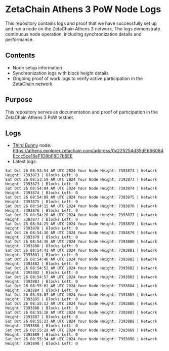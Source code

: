 # ZetaChain Athens 3 PoW Node Logs
This repository contains logs and proof that we have successfully set up and run a node on the ZetaChain Athens 3 network. The logs demonstrate continuous node operation, including synchronization details and performance.

## Contents
- Node setup information
- Synchronization logs with block height details
- Ongoing proof of work logs to verify active participation in the ZetaChain network

## Purpose
This repository serves as documentation and proof of participation in the ZetaChain Athens 3 PoW testnet.

## Logs

- [Third Bunny](https://thirdbunny.xyz/) node: https://athens.explorer.zetachain.com/address/0x225254d35dE666064Eccc5ce16eF1D8bF8D7b5EE
- Latest logs:
```
Sat Oct 26 08:53:54 AM UTC 2024 Your Node Height: 7393873 | Network Height: 7393873 | Blocks Left: 0
Sat Oct 26 08:53:59 AM UTC 2024 Your Node Height: 7393873 | Network Height: 7393873 | Blocks Left: 0
Sat Oct 26 08:54:04 AM UTC 2024 Your Node Height: 7393874 | Network Height: 7393874 | Blocks Left: 0
Sat Oct 26 08:54:09 AM UTC 2024 Your Node Height: 7393875 | Network Height: 7393875 | Blocks Left: 0
Sat Oct 26 08:54:15 AM UTC 2024 Your Node Height: 7393876 | Network Height: 7393876 | Blocks Left: 0
Sat Oct 26 08:54:20 AM UTC 2024 Your Node Height: 7393877 | Network Height: 7393877 | Blocks Left: 0
Sat Oct 26 08:54:25 AM UTC 2024 Your Node Height: 7393878 | Network Height: 7393878 | Blocks Left: 0
Sat Oct 26 08:54:30 AM UTC 2024 Your Node Height: 7393879 | Network Height: 7393879 | Blocks Left: 0
Sat Oct 26 08:54:36 AM UTC 2024 Your Node Height: 7393880 | Network Height: 7393880 | Blocks Left: 0
Sat Oct 26 08:54:41 AM UTC 2024 Your Node Height: 7393881 | Network Height: 7393881 | Blocks Left: 0
Sat Oct 26 08:54:46 AM UTC 2024 Your Node Height: 7393882 | Network Height: 7393882 | Blocks Left: 0
Sat Oct 26 08:54:52 AM UTC 2024 Your Node Height: 7393882 | Network Height: 7393882 | Blocks Left: 0
Sat Oct 26 08:54:57 AM UTC 2024 Your Node Height: 7393883 | Network Height: 7393883 | Blocks Left: 0
Sat Oct 26 08:55:02 AM UTC 2024 Your Node Height: 7393884 | Network Height: 7393884 | Blocks Left: 0
Sat Oct 26 08:55:07 AM UTC 2024 Your Node Height: 7393885 | Network Height: 7393885 | Blocks Left: 0
Sat Oct 26 08:55:13 AM UTC 2024 Your Node Height: 7393886 | Network Height: 7393886 | Blocks Left: 0
Sat Oct 26 08:55:18 AM UTC 2024 Your Node Height: 7393887 | Network Height: 7393887 | Blocks Left: 0
Sat Oct 26 08:55:23 AM UTC 2024 Your Node Height: 7393888 | Network Height: 7393888 | Blocks Left: 0
Sat Oct 26 08:55:29 AM UTC 2024 Your Node Height: 7393889 | Network Height: 7393889 | Blocks Left: 0
Sat Oct 26 08:55:34 AM UTC 2024 Your Node Height: 7393890 | Network Height: 7393890 | Blocks Left: 0
```
